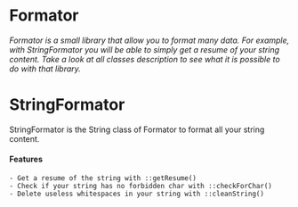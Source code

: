 # Formator

*Formator is a small library that allow you to format many data.
For example, with StringFormator you will be able to simply get a resume of your string content.
Take a look at all classes description to see what it is possible to do with that library.*

# StringFormator

StringFormator is the String class of Formator to format all your string content.

#### Features

    - Get a resume of the string with ::getResume()
    - Check if your string has no forbidden char with ::checkForChar()
    - Delete useless whitespaces in your string with ::cleanString()

